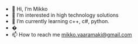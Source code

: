 - 👋 Hi, I’m Mikko
- 👀 I’m interested in high technology solutions
- 🌱 I’m currently learning c++, c#, python. 
- �
- 📫 How to reach me mikko.vaaramaki@gmail.com

<!---
mijovaar/mijovaar is a ✨ special ✨ repository because its `README.md` (this file) appears on your GitHub profile.
You can click the Preview link to take a look at your changes.
--->
